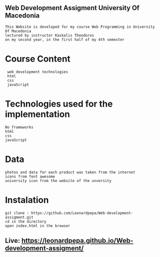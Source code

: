  ## Web Development Assigment University Of Macedonia
 ```terminal
 This Website is developed for my course Web Programming in University Of Macedonia
 lectured by instructor Kaskalis Theodoros
 on my second year, in the first half of my 4th semester
 ```
 # Course Content
 ```terminal
  web development technologies
  html
  css
  javaScript
  ```
  # Technologies used for the implementation 
  ```terminal
  No frameworks
  html
  css
  javaScript
  ```
  # Data
  ```terminal
  photos and data for each product was taken from the internet
  icons from font awesome
  university icon from the website of the unversity
  ```
  # Instalation
  ```terminal
  git clone : https://github.com/Leonardpepa/Web-development-assigment.git
  cd in the directory 
  open index.html in the browser
  ```
  
 ## Live: https://leonardpepa.github.io/Web-development-assigment/
